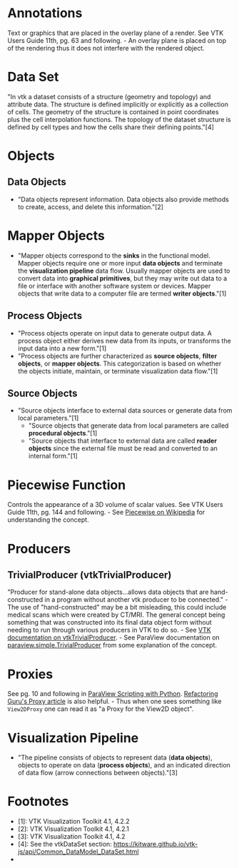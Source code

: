 # Annotations
Text or graphics that are placed in the overlay plane of a render. See VTK Users Guide 11th, pg. 63 and following.
    - An overlay plane is placed on top of the rendering thus it does not interfere with the rendered object.

# Data Set
"In vtk a dataset consists of a structure (geometry and topology) and attribute data. The structure is defined implicitly or explicitly as a collection of cells. The geometry of the structure is contained in point coordinates plus the cell interpolation functions. The topology of the dataset structure is defined by cell types and how the cells share their defining points."[4]

# Objects

## Data Objects
- "Data objects represent information. Data objects also provide methods to create, access, and delete this information."[2]

# Mapper Objects
- "Mapper objects correspond to the **sinks** in the functional model. Mapper objects require one or more input **data objects** and terminate the **visualization pipeline** data flow. Usually mapper objects are used to convert data into **graphical primitives**, but they may write out data to a file or interface with another software system or devices. Mapper objects that write data to a computer file are termed **writer objects**."[1]

## Process Objects
- "Process objects operate on input data to generate output data. A process object either derives new data from its inputs, or transforms the input data into a new form."[1]
- "Process objects are further characterized as **source objects**, **filter objects**, or **mapper objects**. This categorization is based on whether the objects initiate, maintain, or terminate visualization data flow."[1]

## Source Objects
- "Source objects interface to external data sources or generate data from local parameters."[1]
    - "Source objects that generate data from local parameters are called **procedural objects**."[1]
    - "Source objects that interface to external data are called **reader objects** since the external file must be read and converted to an internal form."[1]

# Piecewise Function
Controls the appearance of a 3D volume of scalar values. See VTK Users Guide 11th, pg. 144 and following.
    - See [Piecewise on Wikipedia](https://en.wikipedia.org/wiki/Piecewise) for understanding the concept.

# Producers

## TrivialProducer (vtkTrivialProducer)
 "Producer for stand-alone data objects...allows data objects that are hand-constructed in a program without another vtk producer to be connected."
    - The use of "hand-constructed" may be a bit misleading, this could include medical scans which were created by CT/MRI. The general concept being something that was constructed into its final data object form without needing to run through various producers in VTK to do so.
    - See [VTK documentation on vtkTrivialProducer](https://vtk.org/doc/nightly/html/classvtkTrivialProducer.html#details).
    - See ParaView documentation on [paraview.simple.TrivialProducer](https://kitware.github.io/paraview-docs/v5.9.0/python/paraview.simple.TrivialProducer.html) from some explanation of the concept.

# Proxies
See pg. 10 and following in [ParaView Scripting with Python](https://itk.org/Wiki/images/f/f9/Servermanager2.pdf). [Refactoring Guru's Proxy article](https://refactoring.guru/design-patterns/proxy) is also helpful.
    - Thus when one sees something like `View2DProxy` one can read it as "a Proxy for the View2D object".

# Visualization Pipeline
- "The pipeline consists of objects to represent data (**data objects**), objects to operate on data (**process objects**), and an indicated direction of data flow (arrow connections between objects)."[3]

# Footnotes
- [1]: VTK Visualization Toolkit 4.1, 4.2.2
- [2]: VTK Visualization Toolkit 4.1, 4.2.1
- [3]: VTK Visualization Toolkit 4.1, 4.2
- [4]: See the vtkDataSet section: https://kitware.github.io/vtk-js/api/Common_DataModel_DataSet.html
- [5]: https://kitware.github.io/vtk-js/api/IO_Misc_ITKImageReader.html